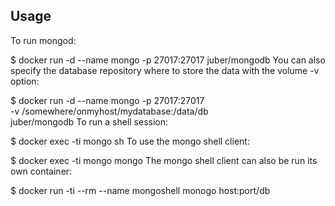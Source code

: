 ## Usage
To run mongod:

$ docker run -d --name mongo -p 27017:27017 juber/mongodb
You can also specify the database repository where to store the data
with the volume -v option:

$ docker run -d --name mongo -p 27017:27017 \
-v /somewhere/onmyhost/mydatabase:/data/db \
juber/mongodb
To run a shell session:

$ docker exec -ti mongo sh
To use the mongo shell client:

$ docker exec -ti mongo mongo
The mongo shell client can also be run its own container:

$ docker run -ti --rm --name mongoshell monogo host:port/db
